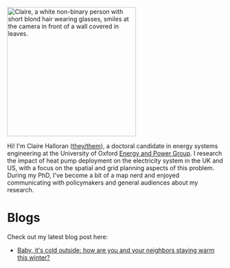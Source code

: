 <img src="/assets/Claire-formal-2021.jpg" alt="Claire, a white non-binary person with short blond hair wearing glasses, smiles at the camera in front of a wall covered in leaves." width="300"/>

Hi! I'm Claire Halloran ([they/them](https://www.mypronouns.org/they-them)), a doctoral candidate in energy systems engineering at the University of Oxford [Energy and Power Group](https://epg.eng.ox.ac.uk/). I research the impact of heat pump deployment on the electricity system in the UK and US, with a focus on the spatial and grid planning aspects of this problem. During my PhD, I've become a bit of a map nerd and enjoyed communicating with policymakers and general audiences about my research.

# Blogs
Check out my latest blog post here:
- [Baby, it's cold outside: how are you and your neighbors staying warm this winter?](/us-state-heating.md)